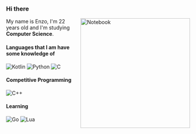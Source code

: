 ### Hi there

<img src="https://raw.githubusercontent.com/MicaelliMedeiros/micaellimedeiros/master/image/computer-illustration.png" min-width="3000px" max-width="300px" width="300px" align="right" alt="Notebook">

<p align="left"> 
  My name is Enzo, I'm 22 years old and I'm studying <strong>Computer Science</strong>.<br>
</p>

#### Languages ​​that I am have some knowledge of
![Kotlin](https://img.shields.io/badge/-Kotlin-7f52ff?style=for-the-badge&logo=kotlin&logoColor=fff)
![Python](https://img.shields.io/badge/-Python-0095d5?style=for-the-badge&logo=python&logoColor=fff)
![C](https://img.shields.io/badge/-C-3776ab?style=for-the-badge&logo=C&logoColor=fff)
#### Competitive Programming
![C++](https://img.shields.io/badge/-c++-048?style=for-the-badge&logo=cplusplus&logoColor=fff)
#### Learning
![Go](https://img.shields.io/badge/-go-50b7e0?style=for-the-badge&logo=go&logoColor=fff)
![Lua](https://img.shields.io/badge/-lua-000080?style=for-the-badge&logo=lua&logoColor=fff)



 
 
